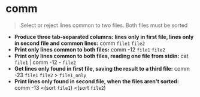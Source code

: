 # comm
> Select or reject lines common to two files. Both files must be sorted
- **Produce three tab-separated columns: lines only in first file, lines only in second file and common lines:**
comm `file1` `file2`
- **Print only lines common to both files:**
comm -12 `file1` `file2`
- **Print only lines common to both files, reading one file from stdin:**
cat `file1` | comm -12 - `file2`
- **Get lines only found in first file, saving the result to a third file:**
comm -23 `file1` `file2` > `file1_only`
- **Print lines only found in second file, when the files aren't sorted:**
comm -13 <(sort `file1`) <(sort `file2`)
